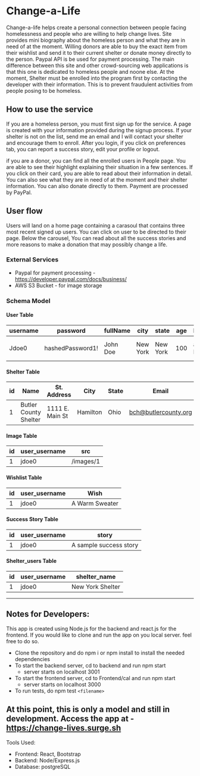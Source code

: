 # Change-a-Life
Change-a-life helps create a personal connection between people facing homelessness and people who are willing to help change lives. Site provides mini biography about the homeless person and what they are in need of at the moment. Willing donors are able to buy the exact item from their wishlist and send it to their current shelter or donate money directly to the person. Paypal API is be used for payment processing. The main difference between this site and other crowd-sourcing web applications is that this one is dedicated to homeless people and noone else. At the moment, Shelter must be enrolled into the program first by contacting the developer with their information. This is to prevent fraudulent activities from people posing to be homeless. 

## How to use the service
If you are a homeless person, you must first sign up for the service. A page is created with your information provided during the signup process. If your shelter is not on the list, send me an email and I will contact your shelter and encourage them to enroll. After you login, if you click on preferences tab, you can report a success story, edit your profile or logout. 

if you are a donor, you can find all the enrolled users in People page. You are able to see their highlight explaining their situation in a few sentences. If you click on their card, you are able to read
about their information in detail. You can also see what they are in need of at the moment and their shelter information. You can also donate directly to them. Payment are processed by PayPal. 

## User flow
Users will land on a home page containing a carasoul that contains three most recent signed up users. You can click on user to be directed to their page. Below the carousel, You can read about all the success stories and more reasons to make a donation that may possibly change a life. 

### External Services
* Paypal for payment processing - https://developer.paypal.com/docs/business/
* AWS S3 Bucket - for image storage

### Schema Model

#### User Table

|username|password|fullName|city|state|age|highlight|bio|phone|email|shelter|is_admin|is_creator
|--|--|--|--|--|--|--|--|--|--|--|--|--|
|Jdoe0| hashedPassword1!|John Doe|New York|New York|100|a sample highlight|a sample bio|3150001111|sample@gmail.com|New York Shelter|false|false

#### Shelter Table

|id|Name|St. Address|City|State|Email|Phone Number
|--|------|-----|-----------|----------|----------|----
|1|Butler County Shelter|1111 E. Main St|Hamilton|Ohio|bch@butlercounty.org|513-111-1212

#### Image Table

|id|user_username|src
|--|------|-----
|1|jdoe0|/images/1

#### Wishlist Table

|id|user_username|Wish
|--|------|-----
|1|jdoe0|A Warm Sweater

#### Success Story Table

|id|user_username|story
|--|------|-----
|1|jdoe0|A sample success story

#### Shelter_users Table

|id|user_username|shelter_name
|--|------|-----
|1|jdoe0|New York Shelter
___

## Notes for Developers: 
This app is created using Node.js for the backend and react.js for the frontend. If you would like to clone and run the app on you local server. feel free to do so. 

* Clone the repository and do npm i or npm install to install the needed dependencies
* To start the backend server, cd to backend and run npm start
    * server starts on localhost 3001
* To start the frontend server, cd to Frontend/cal and run npm start
    * server starts on localhost 3000
* To run tests, do npm test `<filename>`

## At this point, this is only a model and still in development. Access the app at - https://change-lives.surge.sh

Tools Used:
* Frontend: React, Bootstrap
* Backend: Node/Express.js
* Database: postgreSQL

